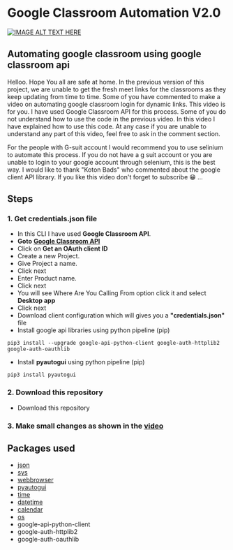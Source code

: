 # Google Classroom Automation V2.0

[![IMAGE ALT TEXT HERE](https://i9.ytimg.com/vi/NnufWXqpNLI/mqdefault.jpg?v=60d5df46&sqp=CIi-14YG&rs=AOn4CLB8YLRZGrQKAjsDytf-vQD-AWHgIw)](https://www.youtube.com/watch?v=1WwLPcVaYxY&t=1s)
## Automating google classroom using google classroom api
Helloo. Hope You all are safe at home. In the previous version of this project, we are unable to get the fresh meet links for the classrooms as they keep updating from time to time.
Some of you have commented to make a video on automating google classroom login for dynamic links. This video is for you.
I have used Google Classroom API for this process. Some of you do not understand how to use the code in the previous video. In this video I have explained how to use this code. At any case if you are unable to understand any part of this video, feel free to ask in the comment section. 

For the people with G-suit account  I would recommend you to use selinium to automate this process.
If you do not have a g suit account or you are unable to login to your google account through selenium, this is the best way. 
I would like to thank "Koton Bads" who commented about the google client API library. 
If you like this video don't forget to subscribe 😁 ...


## Steps 
### 1. Get credentials.json file
- In this CLI I have used **Google Classroom API**. 
- **Goto** [**Google Classroom API**](https://developers.google.com/classroom/guides/auth)
- Click on **Get an OAuth client ID**
- Create a new Project.
- Give Project a name.
- Click next
- Enter Product name.
- Click next
- You will see Where Are You Calling From option click it and select **Desktop app**
- Click next
- Download client configuration which will gives you a **"credentials.json"** file
- Install google api libraries  using python pipeline (pip)

```python3
pip3 install --upgrade google-api-python-client google-auth-httplib2 google-auth-oauthlib 

```
- Install **pyautogui** using python pipeline (pip)


```python3
pip3 install pyautogui

```
### 2. Download this repository
- Download this repository

### 3. Make small changes as shown in the [video](https://youtu.be/NnufWXqpNLI)


## Packages used
- [json](https://docs.python.org/3/library/json.html)
- [sys](https://docs.python.org/3/library/sys.html)
- [webbrowser](https://docs.python.org/3/library/webbrowser.html)
- [pyautogui](https://pyautogui.readthedocs.io/en/latest/)
- [time](https://docs.python.org/3/library/time.html)
- [datetime](https://docs.python.org/3/library/datetime.html)
- [calendar](https://docs.python.org/3/library/calendar.html)
- [os](https://docs.python.org/3/library/os.html)
- google-api-python-client
- google-auth-httplib2 
- google-auth-oauthlib 
